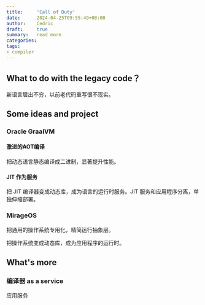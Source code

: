 ```yaml
---
title:     'Call of Duty'
date:      2024-04-25T09:55:49+08:00
author:    Cedric
draft:     true
summary:   read more
categories:
tags:
- compiler
---
```

## What to do with the legacy code？

新语言层出不穷，以前老代码重写很不现实。

## Some ideas and project

### Oracle GraalVM

#### 激进的AOT编译

把动态语言静态编译成二进制，显著提升性能。

#### JIT 作为服务

把 JIT 编译器变成动态库，成为语言的运行时服务。JIT 服务和应用程序分离，单独伸缩部署。

### MirageOS

把通用的操作系统专用化，精简运行抽象层。

把操作系统变成动态库，成为应用程序的运行时。

## What's more

### 编译器 as a service

应用服务
